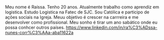 Meu nome é Raíssa.
Tenho 20 anos.
Atualmente trabalho como aprendiz em logistica.
Estudo Logistica na Fatec de SJC.
Sou Católica e participo de ações sociais na Igreja.
Meuu objetivo é crescer na carrreira e me desenvolver como  profissional. 
Meu sonho é tirar um ano sabático onde eu possa conhcer outros países.
https://www.linkedin.com/in/ra%C3%ADssa-nunes-corr%C3%AAa-aba11622a
